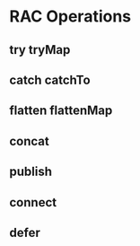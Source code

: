 # RAC Operations

## try  tryMap
## catch  catchTo
## flatten flattenMap
## concat
## publish
## connect
## defer


